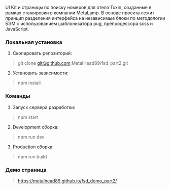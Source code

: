 UI Kit и страницы по поиску номеров для отеля Toxin, созданные в рамках стажировки в компании MetaLamp. В основе проекта лежит принцип разделения интерфейса на независимые блоки по методологии БЭМ с использованием шаблонизатора pug, препроцессора scss и JavaScript.

### Локальная установка

1. Скопировать репозиторий:
> git clone git@github.com:MetalHead89/fsd_part2.git
2. Установить зависимости:
> npm install

### Команды

1. Запуск сервера разработки:
> npm start
2. Development сборка:
> npm run dev
3. Production сборка:
> npm run build

### Демо страница

> https://metalhead89.github.io/fsd_demo_part2/
